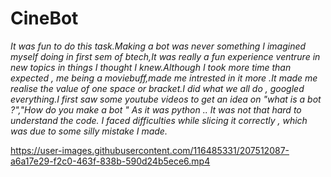 
# CineBot

*It was fun to do this task.Making a bot was never something I imagined myself doing in first sem of btech,It was really a fun experience ventrure in 
new topics in things I  thought  I knew.Although I took more time   than expected , me being a moviebuff,made me intrested in it more .It made me realise the value of one space or bracket.I did what we all do , googled everything.I first saw some youtube videos to get an idea on "what is a bot ?","How do you make a bot " As it was python .. It was not that hard to understand the code. I faced difficulties while slicing it correctly , which was due to some silly mistake I made.*




https://user-images.githubusercontent.com/116485331/207512087-a6a17e29-f2c0-463f-838b-590d24b5ece6.mp4

